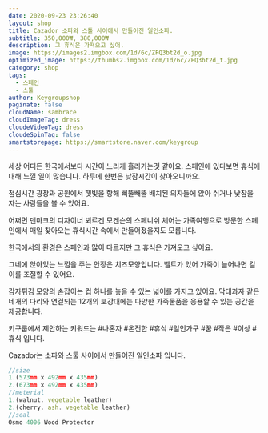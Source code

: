```yaml
---
date: 2020-09-23 23:26:40
layout: shop
title: Cazador 소파와 스툴 사이에서 만들어진 일인소파.
subtitle: 350,000₩, 380,000₩
description: 그 휴식은 가져오고 싶어.
image: https://images2.imgbox.com/1d/6c/ZFQ3bt2d_o.jpg
optimized_image: https://thumbs2.imgbox.com/1d/6c/ZFQ3bt2d_t.jpg
category: shop
tags:
  - 스페인
  - 스툴
author: Keygroupshop
paginate: false
cloudName: sambrace
cloudImageTag: dress
cloudeVideoTag: dress
cloudeSpinTag: false
smartstorepage: https://smartstore.naver.com/keygroup
---
```


세상 어디든 한국에서보다 시간이 느리게 흘러가는것 같아요. 스페인에 있다보면 휴식에 대해 느낄 일이 많습니다. 하루에 한번은 낮잠시간이 찾아오니까요.

점심시간 광장과 공원에서 햇빛을 항해 삐뚤빼뚤 배치된 의자들에 앉아   쉬거나 낮잠을 자는 사람들을 볼 수 있어요.

어쩌면 덴마크의 디자이너 뵈르겐 모겐슨의 스페니쉬 체어는   가족여행으로 방문한 스페인에서   매일 찾아오는 휴식시간 속에서 만들어졌을지도 모릅니다.

한국에서의 환경은 스페인과 많이 다르지만 그 휴식은 가져오고 싶어요.

그네에 앉아있는 느낌을 주는 안장은  치즈모양입니다. 벨트가 있어 가죽이 늘어나면 길이를 조절할 수 있어요.

감자튀김 모양의 손잡이는 컵 하나를 놓을 수 있는 넓이를 가지고 있어요.
막대과자 같은 네개의 다리와 연결되는 12개의 보강대에는 다양한 가죽물품을 응용할 수 있는 공간을 제공합니다.

 키구룹에서 제안하는 키워드는 #나혼자 #온전한 #휴식 #일인가구 #꿈 #작은 #이상 #휴식 입니다.

Cazador는 소파와 스툴 사이에서 만들어진 일인소파 입니다.

```js
//size
1.(573mm x 492mm x 435mm)
2.(673mm x 492mm x 435mm)
//meterial
1.(walnut. vegetable leather)
2.(cherry. ash. vegetable leather)
//seal
Osmo 4006 Wood Protector
```
